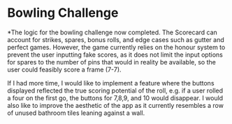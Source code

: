 
Bowling Challenge
=================

*The logic for the bowling challenge now completed. The Scorecard can account for strikes, spares, bonus rolls, and edge cases such as gutter and perfect games. However, the game currently relies on the honour system to prevent the user inputting fake scores, as it does not limit the input options for spares to the number of pins that would in reality be available, so the user could feasibly score a frame (7-7).

If I had more time, I would like to implement a feature where the buttons displayed reflected the true scoring potential of the roll, e.g. if a user rolled a four on the first go, the buttons for 7,8,9, and 10 would disappear. I would also like to improve the aesthetic of the app as it currently resembles a row of unused bathroom tiles leaning against a wall.  
